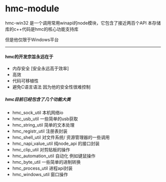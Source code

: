 # hmc-module

 hmc-win32 是一个调用常用winapi的node模块，它包含了接近两百个API 本存储库的c++代码是hmc的核心功能支持库

但是他仅限于Windows平台

-----------------------------------------



#### hmc的开发宗旨永远在于

- 内存安全 [安全永远高于效率]
- 高效
- 代码可移植性
- 避免C语言语法  因为他的安全性很难控制



##### hmc目前已经包含了几个功能大类

- hmc_sock_util 本机网络io
- hmc_usb_util 一些简单的usb获取
- hmc_string_util 简单的文本处理
- hmc_registr_util 注册表封装
- hmc_shell_util 对文件系统/ 资源管理器的一些调用
- hmc_napi_value_util  纯node_api 的接口封装
- hmc_clip_util 对剪贴板的操作
- hmc_automation_util 自动化 例如键鼠操作
- hmc_byte_util 一些简单的进制转换 
- hmc_process_util 进程api封装
- hmc_windows_util 窗口操作

